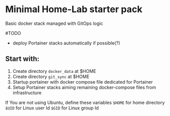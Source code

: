 # Minimal Home-Lab starter pack
Basic docker stack managed with GitOps logic

#TODO
- deploy Portainer stacks automatically if possible(?)

## Start with:
1. Create directory `docker_data` at $HOME
2. Create directory  `git_sync`  at $HOME
3. Startup portainer with docker compose file dedicated for Portainer
4. Setup Portainer stacks aiming remaining docker-compose files from infrastructure


If You are not using Ubuntu, define these variables 
`$HOME` for home directory
`$UID` for Linux user Id
`$GID` for Linux group Id